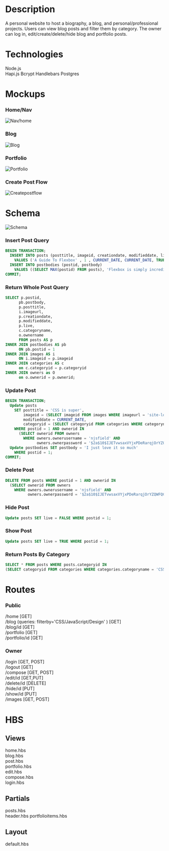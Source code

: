 # Description
A personal website to host a biography, a blog, and personal/professional projects.
Users can view blog posts and filter them by category.
The owner can log in, edit/create/delete/hide blog and portfolio posts.

# Technologies
Node.js  
Hapi.js
Bcrypt
Handlebars
Postgres

# Mockups

### Home/Nav
![Nav/home](./mockups/nav-home.png)
### Blog
![Blog](./mockups/blog.png)
### Portfolio
![Portfolio](./mockups/portfolio.png)
### Create Post Flow
![Createpostflow](./mockups/createpostflow.png)

# Schema
![Schema](./mockups/schema.png)

### Insert Post Query
```sql
BEGIN TRANSACTION;
  INSERT INTO posts (posttitle, imageid, creationdate, modifieddate, live, categoryid, ownerid)
    VALUES ('A Guide To Flexbox' , 1 , CURRENT_DATE, CURRENT_DATE, TRUE, 1, 1);
  INSERT INTO postbodies (postid, postbody)
    VALUES ((SELECT MAX(postid) FROM posts), 'Flexbox is simply incredible');
COMMIT;
```

### Return Whole Post Query
```sql
SELECT p.postid,
      pb.postbody,
      p.posttitle,
      i.imageurl,
      p.creationdate,
      p.modifieddate,
      p.live,
      c.categoryname,
      o.ownername
      FROM posts AS p
INNER JOIN postbodies AS pb
      ON pb.postid = 1
INNER JOIN images AS i
      ON i.imageid = p.imageid
INNER JOIN categories AS c
      on c.categoryid = p.categoryid
INNER JOIN owners as O
      on o.ownerid = p.ownerid;
```
### Update Post
```sql
BEGIN TRANSACTION;
  Update posts
    SET posttitle = 'CSS is super',
        imageid = (SELECT imageid FROM images WHERE imageurl = 'site-logo.png'),
        modifieddate = CURRENT_DATE,
        categoryid = (SELECT categoryid FROM categories WHERE categoryname = 'Design')
    WHERE postid = 1 AND ownerid IN
      (SELECT ownerid FROM owners
        WHERE owners.ownerusername = 'njsfield' AND
              owners.ownerpassword = '$2a$10$IJETvwsaxVYjxPDeRarqjOrYZQWFQCgQp6VohxK0N1JbBYxRpIz7e');
  Update postbodies SET postbody = 'I just love it so much'
    WHERE postid = 1;
COMMIT;
```
### Delete Post
```sql
DELETE FROM posts WHERE postid = 1 AND ownerid IN
  (SELECT ownerid FROM owners
    WHERE owners.ownerusername = 'njsfield' AND
          owners.ownerpassword = '$2a$10$IJETvwsaxVYjxPDeRarqjOrYZQWFQCgQp6VohxK0N1JbBYxRpIz7e');
```
### Hide Post
```sql
Update posts SET live = FALSE WHERE postid = 1;
```
### Show Post
```sql
Update posts SET live = TRUE WHERE postid = 1;
```
### Return Posts By Category
```sql
SELECT * FROM posts WHERE posts.categoryid IN
(SELECT categoryid FROM categories WHERE categories.categoryname = 'CSS');
```

# Routes
### Public
/home [GET]  
/blog (queries: filterby='CSS/JavaScript/Design' ) [GET]  
/blog/id [GET]  
/portfolio [GET]   
/portfolio/id [GET]  

### Owner
/login [GET, POST]    
/logout [GET]  
/compose [GET, POST]  
/edit/id [GET,PUT]  
/delete/id [DELETE]   
/hide/id [PUT]  
/show/id [PUT]  
/images [GET, POST]


# HBS

## Views

home.hbs  
blog.hbs  
post.hbs  
portfolio.hbs  
edit.hbs  
compose.hbs  
login.hbs  

## Partials

posts.hbs  
header.hbs
portfolioitems.hbs  

## Layout

default.hbs  
